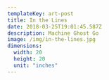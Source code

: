 ```yaml
---
templateKey: art-post
title: In the Lines
date: 2018-03-25T19:01:45.587Z
description: Machine Ghost Go
image: /img/in-the-lines.jpg
dimensions:
  width: 20
  height: 20
  unit: "inches"
---
```

